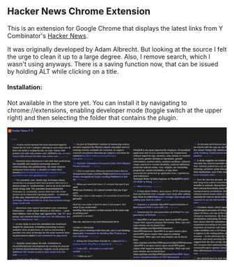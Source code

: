 ## Hacker News Chrome Extension  

This is an extension for Google Chrome that displays the latest links from Y Combinator's [Hacker News](https://news.ycombinator.com). 

It was originally developed by Adam Albrecht.
But looking at the source I felt the urge to clean it up to a large degree.
Also, I remove search, which I wasn't using anyways.
There is a saving function now, that can be issued by holding ALT while clicking on a title.

#### Installation:

Not available in the store yet.
You can install it by navigating to chrome://extensions, enabling developer mode (toggle switch at the upper right)
and then selecting the folder that contains the plugin.

<img src = "https://github.com/muzzletov/hacker-news-for-chrome/blob/master/fullscreen.PNG?raw=true"/>
